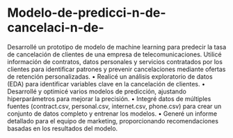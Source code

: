 # Modelo-de-predicci-n-de-cancelaci-n-de-
Desarrollé un prototipo de modelo de machine learning para predecir la tasa de cancelación de clientes de una empresa de telecomunicaciones. Utilicé información de contratos, datos personales y servicios contratados por los clientes para identificar patrones y prevenir cancelaciones mediante ofertas de retención personalizadas.
•	Realicé un análisis exploratorio de datos (EDA) para identificar variables clave en la cancelación de clientes.
•	Desarrollé y optimicé varios modelos de predicción, ajustando hiperparámetros para mejorar la precisión.
•	Integré datos de múltiples fuentes (contract.csv, personal.csv, internet.csv, phone.csv) para crear un conjunto de datos completo y entrenar los modelos.
•	Generé un informe detallado para el equipo de marketing, proporcionando recomendaciones basadas en los resultados del modelo.

